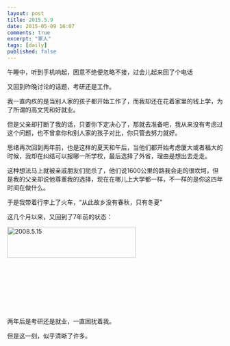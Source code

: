 ```yaml
---
layout: post
title: 2015.5.9
date: 2015-05-09 16:07
comments: true
excerpt: "家人"
tags: [daily]
published: false
---
```

午睡中，听到手机响起，困意不绝便忽略不接，过会儿起来回了个电话

又回到昨晚讨论的话题，考研还是工作。

我一直内疚的是当别人家的孩子都开始工作了，而我却还在花着家里的钱上学，为了所谓的高文凭和好就业。

但是父亲却打断了我的话，只要你下定决心了，那就去准备吧，我从来没有考虑过这个问题，也不曾拿你和别人家的孩子对比，你只管去努力就好。

思绪再次回到两年前，也是这样的夏天和午后，当他们都开始考虑厦大或者福大的时候，我却在纠结可以报哪一所学校，最后选择了外省，理由是想出去走走。

这种想法马上就被亲戚朋友们扼杀了，他们说1600公里的路我会走的很坎坷，但是我的父亲却说他尊重我的选择，现在在哪儿上大学都一样，不一样的是你这四年时间在做什么。

于是我带着行李上了火车，“从此故乡没有春秋，只有冬夏”

这几个月以来，又回到了7年前的状态：

<a href="http://www.riddlelike.com/wp-content/uploads/2015/05/2008.5.15.png"><img class=" size-medium wp-image-736 alignleft" src="http://www.riddlelike.com/wp-content/uploads/2015/05/2008.5.15-300x72.png" alt="2008.5.15" width="300" height="72" /></a>

&nbsp;

&nbsp;

&nbsp;

&nbsp;

两年后是考研还是就业，一直困扰着我。

但是这一刻，似乎清晰了许多。
